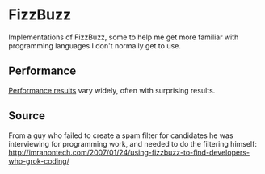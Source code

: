 # FizzBuzz

Implementations of FizzBuzz, some to help me get more familiar with
programming languages I don't normally get to use.

## Performance

[Performance results](Perf.md) vary widely, often with surprising results.


## Source

From a guy who failed to create a spam filter for candidates he was
interviewing for programming work, and needed to do the filtering himself:
http://imranontech.com/2007/01/24/using-fizzbuzz-to-find-developers-who-grok-coding/

